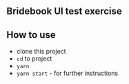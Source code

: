 ## Bridebook UI test exercise

## How to use

* clone this project
* `cd` to project
* `yarn`
* `yarn start` - for further instructions
